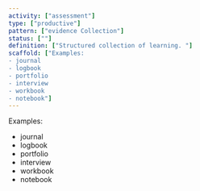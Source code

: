 ```yaml
---
activity: ["assessment"]
type: ["productive"]
pattern: ["evidence Collection"]
status: [""]
definition: ["Structured collection of learning. "]
scaffold: ["Examples:
- journal
- logbook
- portfolio
- interview
- workbook
- notebook"]
---
```


Examples:
- journal
- logbook
- portfolio
- interview
- workbook
- notebook
